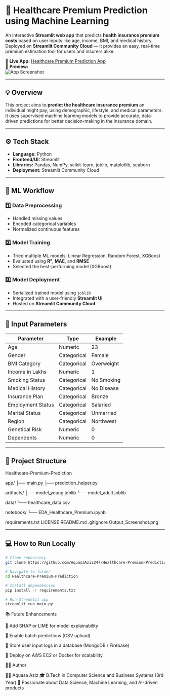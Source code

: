 # 🏥 Healthcare Premium Prediction using Machine Learning  

An interactive **Streamlit web app** that predicts **health insurance premium costs** based on user inputs like age, income, BMI, and medical history.  
Deployed on **Streamlit Community Cloud** — it provides an easy, real-time premium estimation tool for users and insurers alike.

🔗 **Live App:** [Healthcare Premium Prediction App](https://healthcare-premium-prediction-aquasa247.streamlit.app/)  
📸 **Preview:**  
![App Screenshot](./Output_Screenshot.png)

---

## 💡 Overview  
This project aims to **predict the healthcare insurance premium** an individual might pay, using demographic, lifestyle, and medical parameters.  
It uses supervised machine learning models to provide accurate, data-driven predictions for better decision-making in the insurance domain.

---

## ⚙️ Tech Stack  
- **Language:** Python  
- **Frontend/UI:** Streamlit  
- **Libraries:** Pandas, NumPy, scikit-learn, joblib, matplotlib, seaborn  
- **Deployment:** Streamlit Community Cloud  

---

## 🧠 ML Workflow  

### 1️⃣ Data Preprocessing  
- Handled missing values  
- Encoded categorical variables  
- Normalized continuous features  

### 2️⃣ Model Training  
- Tried multiple ML models: Linear Regression, Random Forest, XGBoost  
- Evaluated using **R²**, **MAE**, and **RMSE**  
- Selected the best-performing model (XGBoost)

### 3️⃣ Model Deployment  
- Serialized trained model using `joblib`  
- Integrated with a user-friendly **Streamlit UI**  
- Hosted on **Streamlit Community Cloud**

---


## 🧩 Input Parameters  

| Parameter | Type | Example |
|------------|------|----------|
| Age | Numeric | 23 |
| Gender | Categorical | Female |
| BMI Category | Categorical | Overweight |
| Income in Lakhs | Numeric | 1 |
| Smoking Status | Categorical | No Smoking |
| Medical History | Categorical | No Disease |
| Insurance Plan | Categorical | Bronze |
| Employment Status | Categorical | Salaried |
| Marital Status | Categorical | Unmarried |
| Region | Categorical | Northwest |
| Genetical Risk | Numeric | 0 |
| Dependents | Numeric | 0 |

---

## 🧰 Project Structure  

Healthcare-Premium-Prediction

app/
   ├── main.py
   ├── prediction_helper.py
   

artifacts/
   ├── model_young.joblib
   └── model_adult.joblib

data/
   └── healthcare_data.csv

notebook/
   └── EDA_Healthcare_Premium.ipynb

requirements.txt
LICENSE
README.md
.gitignore
Output_Screenshot.png




---

## 💻 How to Run Locally  

```bash
# Clone repository
git clone https://github.com/AquasaAziz247/Healthcare-Premium-Prediction.git

# Navigate to folder
cd Healthcare-Premium-Prediction

# Install dependencies
pip install -r requirements.txt

# Run Streamlit app
streamlit run main.py
```

📚 Future Enhancements

🔹 Add SHAP or LIME for model explainability

🔹 Enable batch predictions (CSV upload)

🔹 Store user input logs in a database (MongoDB / Firebase)

🔹 Deploy on AWS EC2 or Docker for scalability


🧑‍💻 Author

👩‍💻 Aquasa Aziz
🎓 B.Tech in Computer Science and Business Systems (3rd Year)
💬 Passionate about Data Science, Machine Learning, and AI-driven products

